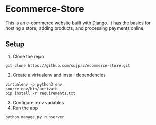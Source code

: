 # Ecommerce-Store
This is an e-commerce website built with Django. It has the basics for hosting a store, adding products, and processing payments online.

## Setup
1. Clone the repo
```shell
git clone https://github.com/sujpac/ecommerce-store.git
```
2. Create a virtualenv and install dependencies
```shell
virtualenv -p python3 env
source env/bin/activate
pip install -r requirements.txt
```
3. Configure .env variables
4. Run the app
```bash
python manage.py runserver
```

